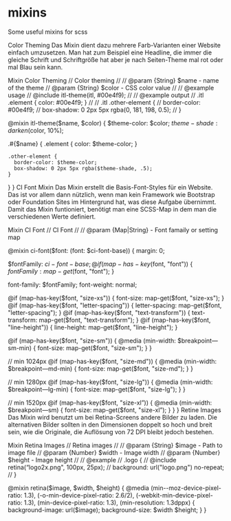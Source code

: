 # mixins
Some useful mixins for scss


Color Theming
Das Mixin dient dazu mehrere Farb-Varianten einer Website einfach umzusetzen. Man hat zum Beispiel eine Headline, die immer die gleiche Schrift und Schriftgröße hat aber je nach Seiten-Theme mal rot oder mal Blau sein kann.

Mixin Color Theming
// Color theming
//
// @param {String} $name - name of the theme
// @param {String} $color - CSS color value
//
// @example usage
// @include itl-theme(itl, #00e4f9);
//
// @example output
// .itl .element { color: #00e4f9; }
//
// .itl .other-element {
//   border-color: #00e4f9;
//   box-shadow: 0 2px 5px rgba(0, 181, 198, 0.5);
// }
 
@mixin itl-theme($name, $color) {
  $theme-color: $color;
  $theme-shade: darken($color, 10%);
 
  .#{$name} {
    .element {
      color: $theme-color;
    }
 
    .other-element {
      border-color: $theme-color;
      box-shadow: 0 2px 5px rgba($theme-shade, .5);
    }
  }
}
CI Font Mixin
Das Mixin erstellt die Basis-Font-Styles für ein Website. Das ist vor allem dann nützlich, wenn man kein Framework wie Bootstrap oder Foundation Sites im Hintergrund hat, was diese Aufgabe übernimmt. Damit das Mixin funtioniert, benötigt man eine SCSS-Map in dem man die verschiedenen Werte definiert.

Mixin CI Font
// CI Font
//
// @param {Map|String} - Font famaily or setting map
 
@mixin ci-font($font: (font: $ci-font-base)) {
  margin: 0;
 
  $fontFamily: $ci-font-base;
    @if (map-has-key($font, "font")) {
      $fontFamily: map-get($font, "font");
    }
 
  font-family: $fontFamily;
  font-weight: normal;
 
  @if (map-has-key($font, "size-xs")) {
    font-size: map-get($font, "size-xs");
  }
  @if (map-has-key($font, "letter-spacing")) {
    letter-spacing: map-get($font, "letter-spacing");
  }
  @if (map-has-key($font, "text-transform")) {
    text-transform: map-get($font, "text-transform");
  }
  @if (map-has-key($font, "line-height")) {
    line-height: map-get($font, "line-height");
  }
 
  @if (map-has-key($font, "size-sm")) {
    @media (min-width: $breakpoint—sm-min) {
      font-size: map-get($font, "size-sm");
    }
  }
 
  // min 1024px
  @if (map-has-key($font, "size-md")) {
    @media (min-width: $breakpoint—md-min) {
      font-size: map-get($font, "size-md");
    }
  }
 
  // min 1280px
  @if (map-has-key($font, "size-lg")) {
    @media (min-width: $breakpoint—lg-min) {
      font-size: map-get($font, "size-lg");
    }
  }
 
  // min 1520px
  @if (map-has-key($font, "size-xl”)) {
    @media (min-width: $breakpoint—sm) {
      font-size: map-get($font, "size-xl”);
    }
  }
}
Retine Images
Das Mixin wird benutzt um bei Retina-Screens andere Bilder zu laden. Die alternativen Bilder sollten in den Dimensionen doppelt so hoch und breit sein, wie die Originale, die Auflösung von 72 DPI bleibt jedoch bestehen.

Mixin Retina Images
// Retina images
//
// @param {String} $image - Path to image file
// @param {Number} $width - Image width
// @param {Number} $height - Image height
//
// @example
// .logo {
//   @include retina(“logo2x.png", 100px, 25px);
//   background: url("logo.png") no-repeat;
// }
 
@mixin retina($image, $width, $height) {
  @media (min--moz-device-pixel-ratio: 1.3),
         (-o-min-device-pixel-ratio: 2.6/2),
         (-webkit-min-device-pixel-ratio: 1.3),
         (min-device-pixel-ratio: 1.3),
         (min-resolution: 1.3dppx) {
    background-image: url($image);
    background-size: $width $height;
  }
}
